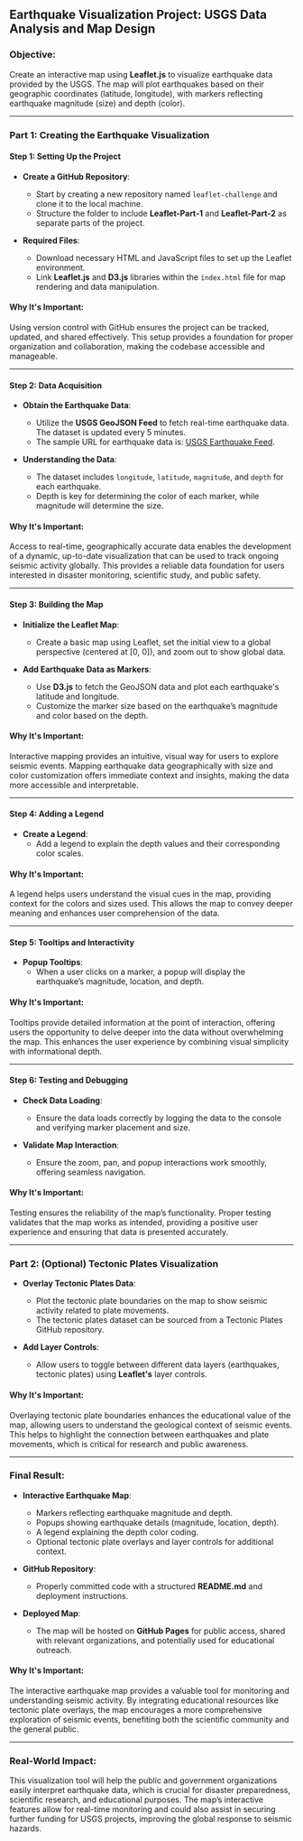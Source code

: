 ## Earthquake Visualization Project: USGS Data Analysis and Map Design

### Objective:
Create an interactive map using **Leaflet.js** to visualize earthquake data provided by the USGS. The map will plot earthquakes based on their geographic coordinates (latitude, longitude), with markers reflecting earthquake magnitude (size) and depth (color).

---

### Part 1: Creating the Earthquake Visualization

#### Step 1: Setting Up the Project

- **Create a GitHub Repository**: 
  - Start by creating a new repository named `leaflet-challenge` and clone it to the local machine.
  - Structure the folder to include **Leaflet-Part-1** and **Leaflet-Part-2** as separate parts of the project.

- **Required Files**:
  - Download necessary HTML and JavaScript files to set up the Leaflet environment.
  - Link **Leaflet.js** and **D3.js** libraries within the `index.html` file for map rendering and data manipulation.

#### Why It's Important:
Using version control with GitHub ensures the project can be tracked, updated, and shared effectively. This setup provides a foundation for proper organization and collaboration, making the codebase accessible and manageable.

---

#### Step 2: Data Acquisition

- **Obtain the Earthquake Data**:
  - Utilize the **USGS GeoJSON Feed** to fetch real-time earthquake data. The dataset is updated every 5 minutes.
  - The sample URL for earthquake data is: [USGS Earthquake Feed](https://earthquake.usgs.gov/earthquakes/feed/v1.0/summary/all_day.geojson).

- **Understanding the Data**:
  - The dataset includes `longitude`, `latitude`, `magnitude`, and `depth` for each earthquake.
  - Depth is key for determining the color of each marker, while magnitude will determine the size.

#### Why It's Important:
Access to real-time, geographically accurate data enables the development of a dynamic, up-to-date visualization that can be used to track ongoing seismic activity globally. This provides a reliable data foundation for users interested in disaster monitoring, scientific study, and public safety.

---

#### Step 3: Building the Map

- **Initialize the Leaflet Map**:
  - Create a basic map using Leaflet, set the initial view to a global perspective (centered at [0, 0]), and zoom out to show global data.
  
- **Add Earthquake Data as Markers**:
  - Use **D3.js** to fetch the GeoJSON data and plot each earthquake's latitude and longitude.
  - Customize the marker size based on the earthquake’s magnitude and color based on the depth.

#### Why It's Important:
Interactive mapping provides an intuitive, visual way for users to explore seismic events. Mapping earthquake data geographically with size and color customization offers immediate context and insights, making the data more accessible and interpretable.

---

#### Step 4: Adding a Legend

- **Create a Legend**:
  - Add a legend to explain the depth values and their corresponding color scales.

#### Why It's Important:
A legend helps users understand the visual cues in the map, providing context for the colors and sizes used. This allows the map to convey deeper meaning and enhances user comprehension of the data.

---

#### Step 5: Tooltips and Interactivity

- **Popup Tooltips**:
  - When a user clicks on a marker, a popup will display the earthquake’s magnitude, location, and depth.

#### Why It's Important:
Tooltips provide detailed information at the point of interaction, offering users the opportunity to delve deeper into the data without overwhelming the map. This enhances the user experience by combining visual simplicity with informational depth.

---

#### Step 6: Testing and Debugging

- **Check Data Loading**:
  - Ensure the data loads correctly by logging the data to the console and verifying marker placement and size.

- **Validate Map Interaction**:
  - Ensure the zoom, pan, and popup interactions work smoothly, offering seamless navigation.

#### Why It's Important:
Testing ensures the reliability of the map’s functionality. Proper testing validates that the map works as intended, providing a positive user experience and ensuring that data is presented accurately.

---

### Part 2: (Optional) Tectonic Plates Visualization

- **Overlay Tectonic Plates Data**:
  - Plot the tectonic plate boundaries on the map to show seismic activity related to plate movements.
  - The tectonic plates dataset can be sourced from a Tectonic Plates GitHub repository.

- **Add Layer Controls**:
  - Allow users to toggle between different data layers (earthquakes, tectonic plates) using **Leaflet's** layer controls.

#### Why It's Important:
Overlaying tectonic plate boundaries enhances the educational value of the map, allowing users to understand the geological context of seismic events. This helps to highlight the connection between earthquakes and plate movements, which is critical for research and public awareness.

---

### Final Result:

- **Interactive Earthquake Map**:
  - Markers reflecting earthquake magnitude and depth.
  - Popups showing earthquake details (magnitude, location, depth).
  - A legend explaining the depth color coding.
  - Optional tectonic plate overlays and layer controls for additional context.

- **GitHub Repository**:
  - Properly committed code with a structured **README.md** and deployment instructions.

- **Deployed Map**:
  - The map will be hosted on **GitHub Pages** for public access, shared with relevant organizations, and potentially used for educational outreach.

#### Why It's Important:
The interactive earthquake map provides a valuable tool for monitoring and understanding seismic activity. By integrating educational resources like tectonic plate overlays, the map encourages a more comprehensive exploration of seismic events, benefiting both the scientific community and the general public.

---

### Real-World Impact:

This visualization tool will help the public and government organizations easily interpret earthquake data, which is crucial for disaster preparedness, scientific research, and educational purposes. The map’s interactive features allow for real-time monitoring and could also assist in securing further funding for USGS projects, improving the global response to seismic hazards.